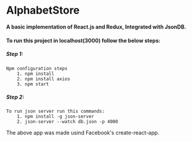 # AlphabetStore

**A basic implementation of React.js and Redux, Integrated with JsonDB.**

#### To run this project in localhost(3000) follow the below steps:
    
##### Step 1:
    Npm configuration steps
        1. npm install
        2. npm install axios
        3. npm start    
        
##### Step 2:
    To run json server run this commands:
        1. npm install -g json-server
        2. json-server --watch db.json -p 4000

The above app was made usind Facebook's create-react-app.